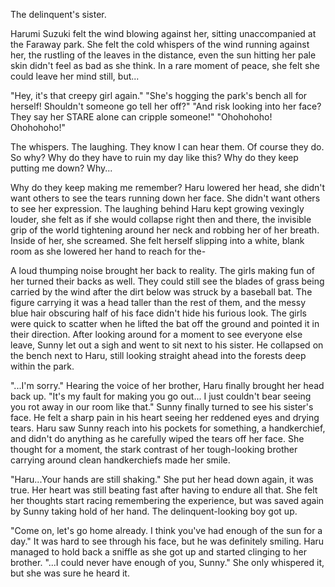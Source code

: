 The delinquent's sister.

Harumi Suzuki felt the wind blowing against her, sitting unaccompanied at the Faraway park. She felt the cold whispers of the wind running against her, the rustling of the leaves in the distance, even the sun hitting her pale skin didn't feel as bad as she think. In a rare moment of peace, she felt she could leave her mind still, but...

"Hey, it's that creepy girl again."
"She's hogging the park's bench all for herself! Shouldn't someone go tell her off?"
"And risk looking into her face? They say her STARE alone can cripple someone!"
"Ohohohoho! Ohohohoho!"

The whispers.
The laughing.
They know I can hear them. Of course they do. So why?
Why do they have to ruin my day like this?
Why do they keep putting me down?
Why...

Why do they keep making me remember?
Haru lowered her head, she didn't want others to see the tears running down her face. She didn't want others to see her expression.
The laughing behind Haru kept growing vexingly louder, she felt as if she would collapse right then and there, the invisible grip of the world tightening around her neck and robbing her of her breath. Inside of her, she screamed. She felt herself slipping into a white, blank room as she lowered her hand to reach for the-

A loud thumping noise brought her back to reality.
The girls making fun of her turned their backs as well. They could still see the blades of grass being carried by the wind after the dirt below was struck by a baseball bat. The figure carrying it was a head taller than the rest of them, and the messy blue hair obscuring half of his face didn't hide his furious look.
The girls were quick to scatter when he lifted the bat off the ground and pointed it in their direction. After looking around for a moment to see everyone else leave, Sunny let out a sigh and went to sit next to his sister.
He collapsed on the bench next to Haru, still looking straight ahead into the forests deep within the park.

"...I'm sorry."
Hearing the voice of her brother, Haru finally brought her head back up.
"It's my fault for making you go out... I just couldn't bear seeing you rot away in our room like that."
Sunny finally turned to see his sister's face. He felt a sharp pain in his heart seeing her reddened eyes and drying tears. Haru saw Sunny reach into his pockets for something, a handkerchief, and didn't do anything as he carefully wiped the tears off her face.
She thought for a moment, the stark contrast of her tough-looking brother carrying around clean handkerchiefs made her smile.

"Haru...Your hands are still shaking."
She put her head down again, it was true. Her heart was still beating fast after having to endure all that. She felt her thoughts start racing remembering the experience, but was saved again by Sunny taking hold of her hand.
The delinquent-looking boy got up.

"Come on, let's go home already. I think you've had enough of the sun for a day."
It was hard to see through his face, but he was definitely smiling. Haru managed to hold back a sniffle as she got up and started clinging to her brother.
"...I could never have enough of you, Sunny."
She only whispered it, but she was sure he heard it.
